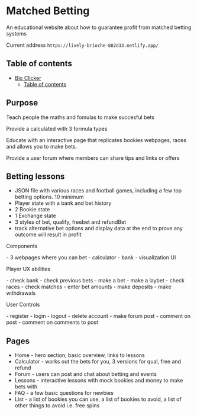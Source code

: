 # Matched Betting

An educational website about how to guarantee profit from matched betting systems

Current address `https://lively-brioche-882d33.netlify.app/`

## Table of contents

- [Bio Clicker](#bio-clicker)
  - [Table of contents](#table-of-contents)

## Purpose

<p>Teach people the maths and fomulas to make succesful bets </p>
<p>Provide a calculated with 3 formula types</p>
<p>Educate with an interactive page that replicates bookies webpages, races and allows you to make bets.</p>
<p>Provide a user forum where members can share tips and links or offers</p>

## Betting lessons

- JSON file with various races and football games, including a few top betting options. 10 minimum
- Player state with a bank and bet history
- 2 Bookie state
- 1 Exchange state
- 3 styles of bet, qualify, freebet and refundBet
- track alternative bet options and display data at the end to prove any outcome will result in profit

<p>Components</p>
- 3 webpages where you can bet
- calculator
- bank
- visualization UI
  
<p>Player UX abilities</p>
- check bank
- check previous bets
- make a bet
- make a laybet
- check races
- check matches
- enter bet amounts
- make deposits
- make withdrawals
  
<p>User Controls</p>
- register
- login
- logout
- delete account
- make forum post
- comment on post
- comment on comments to post
  
## Pages
- Home - hero section, basic overview, links to lessons
- Calculator - works out the bets for you, 3 versions for qual, free and refund 
- Forum - users can post and chat about betting and events
- Lessons - interactive lessons with mock bookies and money to make bets with
- FAQ - a few basic questions for newbies
- List - a list of bookies you can use, a list of bookies to avoid, a list of other things to avoid i.e. free spins
